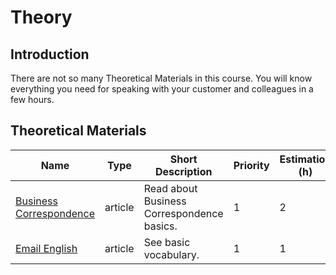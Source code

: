 # Theory

## Introduction

There are not so many Theoretical Materials in this course. You will
know everything you need for speaking with your customer and colleagues
in a few hours.

## Theoretical Materials

| Name                                                                                                                                                                | Type    | Short Description                          | Priority | Estimation (h) |
| ------------------------------------------------------------------------------------------------------------------------------------------------------------------- | ------- | ------------------------------------------ | -------- | -------------- |
| [Business Correspondence](https://www.toppr.com/guides/business-communication-and-ethics/business-correspondence/meaning-and-importance-of-business-correspondence) | article | Read about Business Correspondence basics. | 1        | 2              |
| [Email English](https://www.inenglishwithlove.com/blog/how-to-write-an-email-in-english)                                                                            | article | See basic vocabulary.                      | 1        | 1              |
